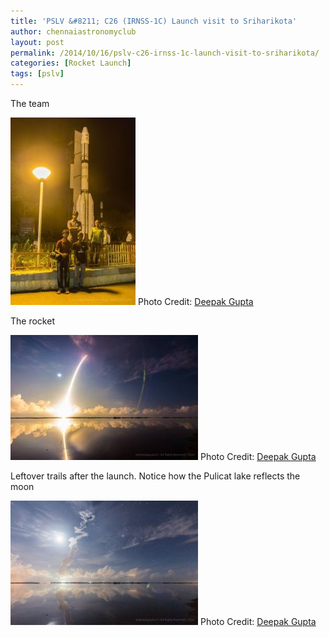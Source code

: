 ```yaml
---
title: 'PSLV &#8211; C26 (IRNSS-1C) Launch visit to Sriharikota'
author: chennaiastronomyclub
layout: post
permalink: /2014/10/16/pslv-c26-irnss-1c-launch-visit-to-sriharikota/
categories: [Rocket Launch]
tags: [pslv]
---
```


The team

![The team](/img/irnss1c-1.jpg)
<span class="image-credit">Photo Credit: <a href="https://www.facebook.com/iambramha">Deepak Gupta</a></span>

The rocket

![The rocket](/img/irnss1c-2.jpg)
<span class="image-credit">Photo Credit: <a href="https://www.facebook.com/iambramha">Deepak Gupta</a></span>

Leftover trails after the launch. Notice how the Pulicat lake reflects the moon

![trails](/img/irnss1c-3.jpg)
<span class="image-credit">Photo Credit: <a href="https://www.facebook.com/iambramha">Deepak Gupta</a></span>